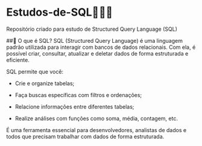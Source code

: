 ﻿# Estudos-de-SQL📖👨‍💻
Repositório criado para estudo de Structured Query Language (SQL)

##🧠 O que é SQL?
SQL (Structured Query Language) é uma linguagem padrão utilizada para interagir com bancos de dados relacionais. Com ela, é possível criar, consultar, atualizar e deletar dados de forma estruturada e eficiente.

SQL permite que você:

- Crie e organize tabelas;

- Faça buscas específicas com filtros e ordenações;

- Relacione informações entre diferentes tabelas;

- Realize análises com funções como soma, média, contagem, etc.

É uma ferramenta essencial para desenvolvedores, analistas de dados e todos que precisam trabalhar com dados de forma estruturada.
